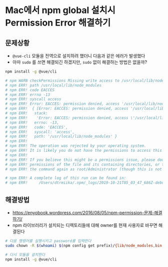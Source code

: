 # Mac에서 npm global 설치시 Permission Error 해결하기

## 문제상황

- `@vue-cli` 모듈을 전역으로 설치하려 했더니 다음과 같은 에러가 발생했다
- 아마 `sudo` 를 쓰면 해결되긴 하겠지만, `sudo` 없이 해결하는 방법은 없을까?

```bash
npm install -g @vue/cli

# npm WARN checkPermissions Missing write access to /usr/local/lib/node_modules
# npm ERR! path /usr/local/lib/node_modules
# npm ERR! code EACCES
# npm ERR! errno -13
# npm ERR! syscall access
# npm ERR! Error: EACCES: permission denied, access '/usr/local/lib/node_modules'
# npm ERR!  { [Error: EACCES: permission denied, access '/usr/local/lib/node_modules']
# npm ERR!   stack:
# npm ERR!    'Error: EACCES: permission denied, access \'/usr/local/lib/node_modules\'',
# npm ERR!   errno: -13,
# npm ERR!   code: 'EACCES',
# npm ERR!   syscall: 'access',
# npm ERR!   path: '/usr/local/lib/node_modules' }
# npm ERR!
# npm ERR! The operation was rejected by your operating system.
# npm ERR! It is likely you do not have the permissions to access this file as the current user
# npm ERR!
# npm ERR! If you believe this might be a permissions issue, please double-check the
# npm ERR! permissions of the file and its containing directories, or try running
# npm ERR! the command again as root/Administrator (though this is not recommended).

# npm ERR! A complete log of this run can be found in:
# npm ERR!     /Users/dtrmiika/.npm/_logs/2019-10-21T05_03_47_686Z-debug.log
```

## 해결방법

- <https://enyobook.wordpress.com/2016/08/05/npm-permission-문제-해결하기/>
- npm 라이브러리가 설치되는 디렉토리들에 대해 owner를 현재 사용자로 바꾸면 해결된다

```bash
# 다음 명령어를 실행시키고 password를 입력한다
sudo chown -R $(whoami) $(npm config get prefix)/{lib/node_modules,bin,share}

# 다시 모듈을 설치한다
npm install -g @vue/cli
```
